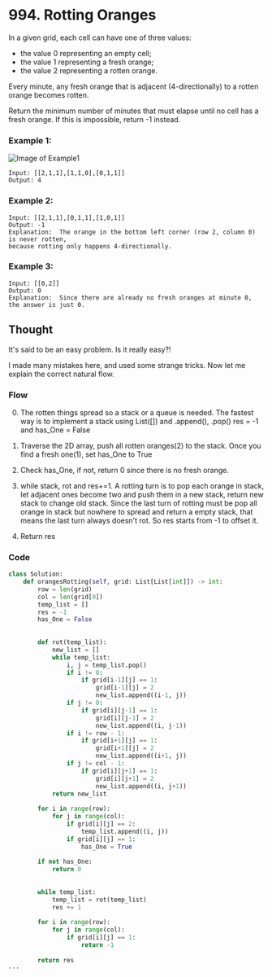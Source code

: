 # 994. Rotting Oranges

In a given grid, each cell can have one of three values:

- the value 0 representing an empty cell;
- the value 1 representing a fresh orange;
- the value 2 representing a rotten orange.

Every minute, any fresh orange that is adjacent (4-directionally) to a rotten orange becomes rotten.

Return the minimum number of minutes that must elapse until no cell has a fresh orange. 
If this is impossible, return -1 instead.

### Example 1:
![Image of Example1](https://assets.leetcode.com/uploads/2019/02/16/oranges.png)

```
Input: [[2,1,1],[1,1,0],[0,1,1]]
Output: 4
```

### Example 2:

```
Input: [[2,1,1],[0,1,1],[1,0,1]]
Output: -1
Explanation:  The orange in the bottom left corner (row 2, column 0) is never rotten, 
because rotting only happens 4-directionally.
```

### Example 3:

```
Input: [[0,2]]
Output: 0
Explanation:  Since there are already no fresh oranges at minute 0, the answer is just 0.
```

## Thought
It's said to be an easy problem. Is it really easy?!

I made many mistakes here, and used some strange tricks. 
Now let me explain the correct natural flow.

### Flow
0. The rotten things spread so a stack or a queue is needed. 
The fastest way is to implement a stack using List([]) and .append(), .pop()
res = -1 and has_One = False

1. Traverse the 2D array, push all rotten oranges(2) to the stack. Once you find a fresh one(1), set has_One to True

2. Check has_One, if not, return 0 since there is no fresh orange.

3. while stack, rot and res+=1. A rotting turn is to pop each orange in stack, let adjacent ones become two and push them in a new stack,
return new stack to change old stack.
Since the last turn of rotting must be pop all orange in stack but nowhere to spread and return a empty stack, 
that means the last turn always doesn't rot. So res starts from -1 to offset it.

4. Return res

### Code

```python
class Solution:
    def orangesRotting(self, grid: List[List[int]]) -> int:
        row = len(grid)
        col = len(grid[0])
        temp_list = []
        res = -1
        has_One = False
        
        
        def rot(temp_list):
            new_list = []
            while temp_list:
                i, j = temp_list.pop()
                if i != 0:
                    if grid[i-1][j] == 1:
                        grid[i-1][j] = 2
                        new_list.append((i-1, j))
                if j != 0:
                    if grid[i][j-1] == 1:
                        grid[i][j-1] = 2
                        new_list.append((i, j-1))
                if i != row - 1:
                    if grid[i+1][j] == 1:
                        grid[i+1][j] = 2
                        new_list.append((i+1, j))
                if j != col - 1:
                    if grid[i][j+1] == 1:
                        grid[i][j+1] = 2
                        new_list.append((i, j+1))
            return new_list
        
        for i in range(row):
            for j in range(col):              
                if grid[i][j] == 2:
                    temp_list.append((i, j))
                if grid[i][j] == 1:
                    has_One = True
        
        if not has_One:
            return 0
                    
                    
        while temp_list:
            temp_list = rot(temp_list)
            res += 1
            
        for i in range(row):
            for j in range(col):
                if grid[i][j] == 1:
                    return -1
                
        return res
···
